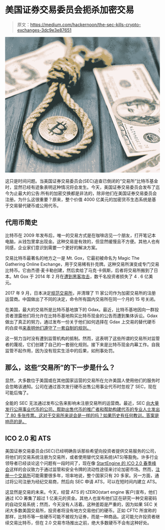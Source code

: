 # 美国证券交易委员会扼杀加密交易

> 原文：<https://medium.com/hackernoon/the-sec-kills-crypto-exchanges-3dc9e3e87651>

![](img/01dc3ba46dae3ac7dc4a039a4e61ee63.png)

这只是时间问题。当美国证券交易委员会(SEC)追查已倒闭的“交易所”比特币基金时，显然已经有迹象表明这种情况将会发生。今天，美国证券交易委员会发布了迄今为止最大的公告:所有的加密交换都是非法的，除非他们在美国证券交易委员会注册。为什么这很重要？原来，整个价值 4000 亿美元的加密货币生态系统是基于交易替代硬币或公用代币。

## 代用币简史

比特币在 2009 年发布后，唯一的交易方式是在咖啡店见一个朋友，打开笔记本电脑，从钱包里拿出现金。这种交易是有效的，但显然缓慢且不方便。其他人也有同感，企业家们意识到需要一个更好的解决方案。

交易比特币最著名的地方之一是 Mt. Gox，它最初被命名为 Magic The Gathering Online Exchange，用于交易稀有扑克牌。这种交易所演变成专门交易比特币。它由杰德·麦卡勒创建，然后卖给了马克·卡佩斯，后者将交易所搬到了日本。Mt Gox 于 2014 年 2 月在[遭到黑客攻击](https://www.wired.com/2014/03/bitcoin-exchange/)，数千名投资者损失了 4 . 6 亿美元。

2017 年 9 月，日本决定[规范交易所](https://www.cnbc.com/2017/09/29/bitcoin-exchanges-officially-recognized-by-japan.html)，并清理了 11 家公司作为加密交易所的注册运营商。中国做出了不同的决定，命令所有国内交易所在同一个月的 15 号关闭。

在美国，最大的交易所是比特币基地旗下的 Gdax。最近，比特币基地因向一群投资者泄露他们将允许在比特币基地购买比特币现金的公告而遭到集体诉讼。Gdax 做出了真正的努力，通过发布一份关于他们如何选择在 Gdax 上交易的替代硬币的白皮书[来表明他们遵守了一套自制的规则。](https://www.gdax.com/static/digital-asset-framework-2017-11.pdf)

这一努力当时没有遭到监管机构的抵制。然而，这表明了这些所谓的交易所对监管者的蔑视，它们创建了自己的一套弱化规则。接下来是比特币现金内幕工作。自我监管不起作用，因为没有现实生活中的后果，如刑事处罚。

## 那么，这些“交易所”的下一步是什么？

显然，大多数位于美国或在其他国家运营的交易所在允许美国人使用他们的服务时会忽略该通知。公司在通过首次发行硬币出售公用事业代币时忽视了 SEC，现在可能后悔了。

全能的 SEC 无法通过发布公告来影响未注册交易所的运营商。最近，SEC [向大量发行公用事业代币的公司、帮助出售代币的推广者和帮助构建代币的专业人士发出了 80 多张传票。这对于交易所来说会是一样的吗？如果历史有任何教训，答案是响亮的是。](http://fortune.com/2018/03/01/sec-ico-cryptocurrency-subpoenas/)

## ICO 2.0 和 ATS

美国证券交易委员会(SEC)已经明确告诉那些希望向投资者提供交易服务的公司，将他们的交易系统注册为交易所，或者使用替代交易系统(ATS)等豁免。许多行业领导者已经谈论这个问题有一段时间了，现在像 [StartEngine 的 ICO 2.0 春季峰会](https://goo.gl/DvjuFi)这样的会议致力于通过监管和安全令牌的流动性途径来讨论加密市场。然而，[注册一个交易所](https://www.sec.gov/fast-answers/divisionsmarketregmrexchangesshtml.html)可能需要很多年，坦率地说，整个国家只有 20 多家。另一方面，通过将公司注册为经纪交易商，然后向 SEC 申请 ATS，可以在短时间内建立 ATS。

这显然是交易的未来。今天，经营 ATS 的 tZERO(start engine 客户)宣布，他们通过 ICO 筹集了超过 1 亿美元的资金。其他人也宣布他们正在研究一种交易密码的自动交易系统；然而，今天没有人活着。这种差距是严重的，因为如果 SEC 关闭大多数美国交易所，投资者将没有地方交易他们的硬币。正如 CFTC 所宣称的那样，比特币等一些硬币可能不被视为证券，而是一种商品。这可能允许投资者继续交易比特币，但在 2.0 交易市场推出之前，绝大多数硬币不会有这种好处。